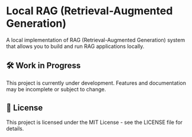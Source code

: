 # Local RAG (Retrieval-Augmented Generation)

A local implementation of RAG (Retrieval-Augmented Generation) system that allows you to build and run RAG applications locally.


## 🛠️ Work in Progress

This project is currently under development. Features and documentation may be incomplete or subject to change.


## 📝 License

This project is licensed under the MIT License - see the LICENSE file for details. 